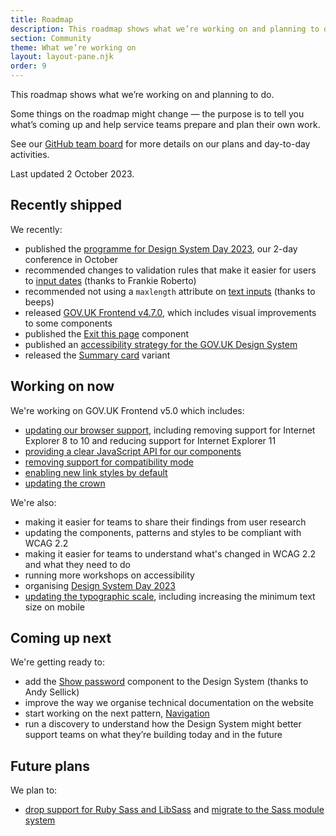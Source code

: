 ```yaml
---
title: Roadmap
description: This roadmap shows what we’re working on and planning to do.
section: Community
theme: What we’re working on
layout: layout-pane.njk
order: 9
---
```


This roadmap shows what we’re working on and planning to do.

Some things on the roadmap might change — the purpose is to tell you what’s coming up and help service teams prepare and plan their own work.

See our [GitHub team board](https://github.com/orgs/alphagov/projects/53) for more details on our plans and day-to-day activities.

Last updated 2 October 2023.

## Recently shipped

We recently:

- published the [programme for Design System Day 2023](https://design-system.service.gov.uk/community/design-system-day/#speakers-and-sessions), our 2-day conference in October
- recommended changes to validation rules that make it easier for users to [input dates](https://design-system.service.gov.uk/components/date-input/) (thanks to Frankie Roberto)
- recommended not using a `maxlength` attribute on [text inputs](https://design-system.service.gov.uk/components/text-input/) (thanks to beeps)
- released [GOV.UK Frontend v4.7.0](https://github.com/alphagov/govuk-frontend/releases/tag/v4.7.0), which includes visual improvements to some components
- published the [Exit this page](/components/exit-this-page/) component
- published an [accessibility strategy for the GOV.UK Design System](/community/accessibility-strategy/)
- released the [Summary card](https://github.com/alphagov/govuk-design-system-backlog/issues/210) variant

## Working on now

We're working on GOV.UK Frontend v5.0 which includes:

- [updating our browser support](https://github.com/alphagov/govuk-frontend/issues/2621), including removing support for Internet Explorer 8 to 10 and reducing support for Internet Explorer 11
- [providing a clear JavaScript API for our components](https://github.com/alphagov/govuk-frontend/issues/1389)
- [removing support for compatibility mode](https://github.com/alphagov/govuk-frontend/issues/2769)
- [enabling new link styles by default](https://github.com/alphagov/govuk-frontend/issues/2350)
- [updating the crown](https://github.com/alphagov/govuk-frontend/issues/4019)

We're also:

- making it easier for teams to share their findings from user research
- updating the components, patterns and styles to be compliant with WCAG 2.2
- making it easier for teams to understand what's changed in WCAG 2.2 and what they need to do
- running more workshops on accessibility
- organising [Design System Day 2023](https://design-system.service.gov.uk/community/design-system-day/)
- [updating the typographic scale](https://github.com/alphagov/govuk-design-system/issues/2289), including increasing the minimum text size on mobile

## Coming up next

We're getting ready to:

- add the [Show password](https://github.com/alphagov/govuk-design-system-backlog/issues/240) component to the Design System (thanks to Andy Sellick)
- improve the way we organise technical documentation on the website
- start working on the next pattern, [Navigation](https://github.com/alphagov/govuk-design-system-backlog/issues/76)
- run a discovery to understand how the Design System might better support teams on what they’re building today and in the future

## Future plans

We plan to:

- [drop support for Ruby Sass and LibSass](https://github.com/alphagov/govuk-frontend/issues/2637) and [migrate to the Sass module system](https://github.com/alphagov/govuk-frontend/issues/1791)
